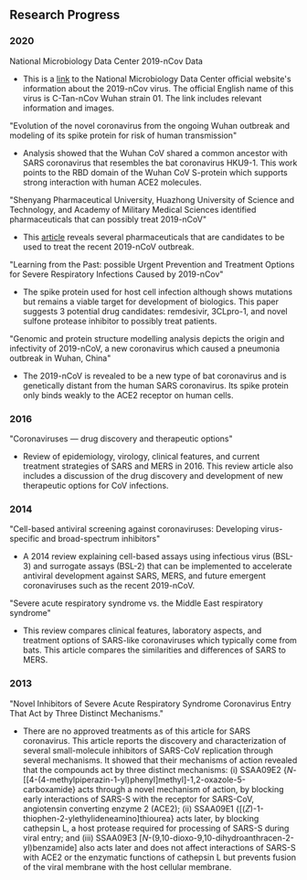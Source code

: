 ## Research Progress

### 2020 

National Microbiology Data Center 2019-nCov Data

* This is a [link](http://nmdc.cn/#/nCoV) to the National Microbiology Data Center official website's information about the 2019-nCov virus. The official English name of this virus is C-Tan-nCov Wuhan strain 01. The link includes relevant information and images.

"Evolution of the novel coronavirus from the ongoing Wuhan outbreak and modeling of its spike protein for risk of human transmission"    

 * Analysis showed that the Wuhan CoV shared a common ancestor with SARS coronavirus that resembles the bat coronavirus HKU9-1. This work points to the RBD domain of the Wuhan CoV S-protein which supports strong interaction with human ACE2 molecules. 

"Shenyang Pharmaceutical University, Huazhong University of Science and Technology, and Academy of Military Medical Sciences identified pharmaceuticals that can possibly treat 2019-nCoV"    

 * This [article](https://mp.weixin.qq.com/s/TlI0d4XsfrrFtYHhWI7h6g) reveals several pharmaceuticals that are candidates to be used to treat the recent 2019-nCoV outbreak. 

"Learning from the Past: possible Urgent Prevention and Treatment Options for Severe Respiratory Infections Caused by 2019-nCov"    

 * The spike protein used for host cell infection although shows mutations but remains a viable target for development of biologics. This paper suggests 3 potential drug candidates: remdesivir, 3CLpro-1, and novel sulfone protease inhibitor to possibly treat patients.

"Genomic and protein structure modelling analysis depicts the origin and infectivity of 2019-nCoV, a new coronavirus which caused a pneumonia outbreak in Wuhan, China"

* The 2019-nCoV is revealed to be a new type of bat coronavirus and is genetically distant from the human SARS coronavirus. Its spike protein only binds weakly to the ACE2 receptor on human cells.


### 2016 

"Coronaviruses — drug discovery and therapeutic options"

 * Review of epidemiology, virology, clinical features, and current treatment strategies of SARS and MERS in 2016. This review article also includes a discussion of the drug discovery and development of new therapeutic options for CoV infections.

### 2014

"Cell-based antiviral screening against coronaviruses: Developing virus-specific and broad-spectrum inhibitors" 

 * A 2014 review explaining cell-based assays using infectious virus (BSL-3) and surrogate assays (BSL-2) that can be implemented to accelerate antiviral development against SARS, MERS, and future emergent coronaviruses such as the recent 2019-nCoV.

"Severe acute respiratory syndrome vs. the Middle East respiratory syndrome"

 * This review compares clinical features, laboratory aspects, and treatment options of SARS-like coronaviruses which typically come from bats. This article compares the similarities and differences of SARS to MERS.

### 2013

"Novel Inhibitors of Severe Acute Respiratory Syndrome Coronavirus Entry That Act by Three Distinct Mechanisms."   

 * There are no approved treatments as of this article for SARS coronavirus. This article reports the discovery and characterization of several small-molecule inhibitors of SARS-CoV replication through several mechanisms. It showed that their mechanisms of action revealed that the compounds act by three distinct mechanisms: (i) SSAA09E2 {*N*-[[4-(4-methylpiperazin-1-yl)phenyl]methyl]-1,2-oxazole-5-carboxamide} acts through a novel mechanism of action, by blocking early interactions of SARS-S with the receptor for SARS-CoV, angiotensin converting enzyme 2 (ACE2); (ii) SSAA09E1 {[(*Z*)-1-thiophen-2-ylethylideneamino]thiourea} acts later, by blocking cathepsin L, a host protease required for processing of SARS-S during viral entry; and (iii) SSAA09E3 [*N*-(9,10-dioxo-9,10-dihydroanthracen-2-yl)benzamide] also acts later and does not affect interactions of SARS-S with ACE2 or the enzymatic functions of cathepsin L but prevents fusion of the viral membrane with the host cellular membrane.

